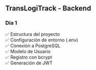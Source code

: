 ## TransLogiTrack - Backend

### Día 1

✅ Estructura del proyecto  
✅ Configuración de entorno (.env)  
✅ Conexión a PostgreSQL  
✅ Modelo de Usuario  
✅ Registro con bcrypt  
✅ Generación de JWT  
